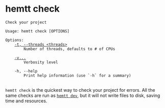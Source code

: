 # hemtt check

<pre><code>Check your project

Usage: hemtt check [OPTIONS]

Options:
    <a href="index.md#-t---threads">-t, --threads &lt;threads&gt;</a>
        Number of threads, defaults to # of CPUs

    <a href="index.md#-v">-v...</a>
        Verbosity level

    -h, --help
        Print help information (use `-h` for a summary)
</code>
</pre>

`hemtt check` is the quickest way to check your project for errors. All the same checks are run as [`hemtt dev`](./dev), but it will not write files to disk, saving time and resources.
